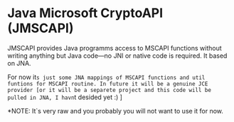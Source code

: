 
Java Microsoft CryptoAPI (JMSCAPI)
========================

JMSCAPI provides Java programms access to MSCAPI functions without writing anything but Java code—no JNI or native code is required. It based on JNA.

For now it`s just some JNA mappings of MSCAPI functions and util funtions for MSCAPI routine. In future it will be a genuine JCE provider [or it will be a separete project
and this code will be pulled in JNA, I havn`t desided yet :) ]

*NOTE: It`s very raw and you probably you will not want to use it for now.